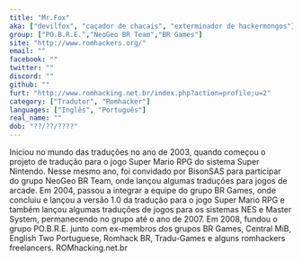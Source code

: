 ```yaml
---
title: "Mr.Fox"
aka: ["devilfox", "caçador de chacais", "exterminador de hackermongos"]
group: ["PO.B.R.E.","NeoGeo BR Team","BR Games"]
site: "http://www.romhackers.org/"
email: ""
facebook: ""
twitter: ""
discord: ""
github: ""
furt: "http://www.romhacking.net.br/index.php?action=profile;u=2"
category: ["Tradutor", "Romhacker"]
languages: ["Inglês", "Português"]
real_name: ""
dob: "??/??/????"
---
```

Iniciou no mundo das traduções no ano de 2003, quando começou o projeto de tradução para o jogo Super Mario RPG do sistema Super Nintendo. Nesse mesmo ano, foi convidado por BisonSAS para participar do grupo NeoGeo BR Team, onde lançou algumas traduções para jogos de arcade. Em 2004, passou a integrar a equipe do grupo BR Games, onde concluiu e lançou a versão 1.0 da tradução para o jogo Super Mario RPG e também lançou algumas traduções de jogos para os sistemas NES e Master System, permanecendo no grupo até o ano de 2007. Em 2008, fundou o grupo PO.B.R.E. junto com ex-membros dos grupos BR Games, Central MiB, English Two Portuguese, Romhack BR, Tradu-Games e alguns romhackers freelancers.
ROMhacking.net.br
